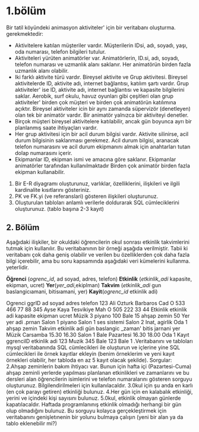 # 1.bölüm 

Bir tatil köyündeki animasyon aktiviteler' için bir veritabanı oluşturma. gerekmektedir: 
- Aktivitelere katılan müşteriler vardır. Müşterilerin IDsi, adı, soyadı, yaşı, oda numarası, telefon bilgileri tutulur. 
- Aktiviteleri yürüten animatörler var. Animatörlerin, ID.si, adı, soyadı, telefon numarası ve uzmanlık alanı saklanır. Her animatörün birden fazla uzmanlık alanı olabilir. 
- Iki farklı aktivite türü vardır. Bireysel aktivite ve Grup aktivitesi. Bireysel aktivitelerde ID, aktivite adı, internet bağlantısı, katılım şartı vardır. Grup aktiviteler' ise ID, aktivite adı, internet bağlantısı ve kapasite bilgilerini saklar. Aerobik, surf okulu, havuz oyunları gibi çeşitleri olan grup aktiviteler' birden çok müşteri ve birden çok animatörün katılımına açıktır. Bireysel aktiviteler icin bir aynı zamanda süpervizör (denetleyen) olan tek bir animatör vardır. Bir animatör yalnızca bir aktiviteyi denetler. 
- Birçok müşteri bireysel aktivitelere katılabilir, ancak gün boyunca ayrı bir planlanmış saate ihtiyaçları vardır. 
- Her grup aktivitesi için bir acil durum bilgisi vardır. Aktivite silinirse, acil durum bilgisinin saklanması gerekmez. Acil durum bilgisi, aranacak telefon numarasını ve acil durum ekipmanını almak için anahtarları tutan dolap numarasını içerir. 
- Ekipmanlar ID, ekipman ismi ve amacına göre saklanır. Ekipmanlar animatörler tarafından kullanılmaktadır Birden çok animatör birden fazla ekipman kullanabilir. 

1. Bir E-R diyagramı oluşturunuz, varlıklar, özelliklerini, ilişkileri ve ilgili kardinalite kısıtlarını gösteriniz. 
2. PK ve FK.yi (ve referanslari) gösteren ilişkileri oluşturunuz. 
3. OIuşturulan tabloları anlamlı verilerle doldurarak SQL cümleciklerini oluşturunuz. (tablo başına 2-3 kayıt)

## 2. Bölüm

Aşağıdaki ilişkiler, bir okuldaki öğrencilerin okul sonrası etkinlik takvimlerini tutmak için kullanılır. Bu veritabanının bir örneği aşağıda verilmiştir. Tabii ki veritabanı çok daha geniş olabilir ve verilen bu özelliklerden çok daha fazla bilgi içerebilir, ama bu soru kapsamında aşağıdaki veri kümelerini kullanma. yeterlidir. 

**Öğrenci** (*ogrenc_id*, ad soyad, adres, telefon) 
**Etkinlik** (*etkinlik_adi* kapasite, ekipman, ucret) 
**Yer**(*yer_adi*,ekiplman) 
**Takvim** (*etkinlik_adi* gun baslangicıamani, bitisıamani, yer) 
**Kayit**(*ogrenc_id* etkinlik adi) 

Ogrenci ggrID ad soyad adres telefon 123 Ali Ozturk Barbaros Cad O 533 466 77 88 345 Ayse Kaya Tesvikiye Mah O 505 222 33 44 
Etkinlik etkinlik adi kapasite ekipman ucret Müzik 3 piyano 100 Bale 15 ahşap zemin 50 
Yer yer adi .prnan Salon 1 piyano Salon 1 ses sistemi Salon 2 Inat, agirlik Oda 1 ahşap zemin 
Takvim etkinlik adi gün baslangic _zaman' bitis jarnani yer Müzik Carsamba 15.30 16.30 Salon 1 Bale Pazartesi 16.30 18.00 Oda 1 
Kayıt ggrencilD etkinlik adi 123 Muzik 345 Bale 123 Bale 
1 .Veritabanını ve tabloları mysql veritabanında SQL cümlecikleri ile oluşturun ve içlerine yine SQL cümlecikleri ile örnek kayıtlar ekleyin (benim örneklerim ve yeni kayıt örnekleri olabilir, her tabloda en az 5 kayıt olacak şekilde). 
Sorgular: 2.Ahşap zeminlerin bakım ihtiyacı var. Bunun için hafta içi (Pazartesi-Cuma) ahşap zeminli yerlerde yapılması planlanan etkinlikleri ve zamanlarını ve bu dersleri alan öğrencilerin isimlerini ve telefon numaralarını gösteren sorguyu oluşturunuz. Bilgilendirilmeleri için kullanılacaldır. 3.0kul için şu anda en karlı (en çok parayı getiren) etkinliği bulunuz. 4.Her gün için en kalabalık etkinliği, yerini ve içindeki kişi sayısını bulunuz. 5.0kul, etkinlik olmayan günlerde kapatılacaldır. Haftada programlanınış etkinlik olmadığı herhangi bir gün olup olmadığını bulunuz. Bu sorguyu kolayca gerçekleştirmek için veritabanını genişletınenin bir yolunu bulmaya çalışın (yeni bir alan ya da tablo eklenebilir mi?) 
